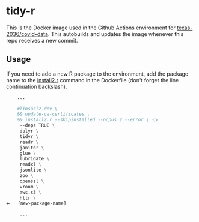 # tidy-r

This is the Docker image used in the Github Actions environment for [texas-2036/covid-data](https://github.com/texas-2036/covid-data). This autobuilds and updates the image whenever this repo receives a new commit.

## Usage

If you need to add a new R package to the environment, add the package name to the [install2.r](
https://github.com/hyphaebeast/tidy-r/blob/master/Dockerfile#L42) command in the Dockerfile (don't forget the line continuation backslash).



```dockerfile
    ...
    
    #libsasl2-dev \
    && update-ca-certificates \
    && install2.r --skipinstalled --ncpus 2 --error \ 👈
     --deps TRUE \
     dplyr \
     tidyr \
     readr \
     janitor \
     glue \
     lubridate \
     readxl \
     jsonlite \
     zoo \
     openssl \
     vroom \
     aws.s3 \
     httr \
➕   [new-package-name]

     ...
```
